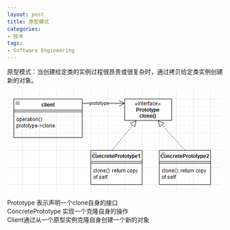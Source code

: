```yaml
---  
layout: post  
title: 原型模式  
categories:  
- 技术  
tags:  
- Software Engineering
---
```

  
原型模式：当创建给定类的实例过程很昂贵或很复杂时，通过拷贝给定类实例创建新的对象。 

![prototype](/media/pic/prototype.PNG 'prototype')  
 
Prototype 表示声明一个clone自身的接口  
ConcretePrototype 实现一个克隆自身的操作  
Client通过从一个原型实例克隆自身创建一个新的对象


